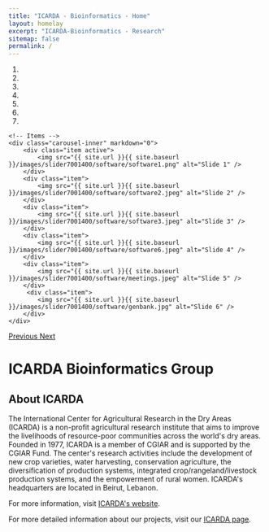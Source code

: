 ```yaml
---
title: "ICARDA - Bioinformatics - Home"
layout: homelay
excerpt: "ICARDA-Bioinformatics - Research"
sitemap: false
permalink: /
---
```



<div markdown="0" id="carousel" class="carousel slide" data-ride="carousel" data-interval="4000" data-pause="hover" >
    <!-- Menu -->
    <ol class="carousel-indicators">
        <li data-target="#carousel" data-slide-to="0" class="active"></li>
        <li data-target="#carousel" data-slide-to="1"></li>
        <li data-target="#carousel" data-slide-to="2"></li>
        <li data-target="#carousel" data-slide-to="3"></li>
        <li data-target="#carousel" data-slide-to="4"></li>
        <li data-target="#carousel" data-slide-to="5"></li>
        <li data-target="#carousel" data-slide-to="6"></li>
    </ol>

    <!-- Items -->
    <div class="carousel-inner" markdown="0">
        <div class="item active">
            <img src="{{ site.url }}{{ site.baseurl }}/images/slider7001400/software/software1.png" alt="Slide 1" />
        </div>
        <div class="item">
            <img src="{{ site.url }}{{ site.baseurl }}/images/slider7001400/software/software2.jpeg" alt="Slide 2" />
        </div>
        <div class="item">
            <img src="{{ site.url }}{{ site.baseurl }}/images/slider7001400/software/software3.jpeg" alt="Slide 3" />
        </div>
        <div class="item">
            <img src="{{ site.url }}{{ site.baseurl }}/images/slider7001400/software/software6.jpeg" alt="Slide 4" />
        </div>
        <div class="item">
            <img src="{{ site.url }}{{ site.baseurl }}/images/slider7001400/software/meetings.jpeg" alt="Slide 5" />
        </div>       
         <div class="item">
            <img src="{{ site.url }}{{ site.baseurl }}/images/slider7001400/software/genbank.jpg" alt="Slide 6" />
        </div>
    </div>

  <a class="left carousel-control" href="#carousel" role="button" data-slide="prev">
    <span class="glyphicon glyphicon-chevron-left" aria-hidden="true"></span>
    <span class="sr-only">Previous</span>
  </a>
  <a class="right carousel-control" href="#carousel" role="button" data-slide="next">
    <span class="glyphicon glyphicon-chevron-right" aria-hidden="true"></span>
    <span class="sr-only">Next</span>
  </a>
</div>



# ICARDA Bioinformatics Group

## About ICARDA

The International Center for Agricultural Research in the Dry Areas (ICARDA) is a non-profit agricultural research institute that aims to improve the livelihoods of resource-poor communities across the world's dry areas. Founded in 1977, ICARDA is a member of CGIAR and is supported by the CGIAR Fund. The center's research activities include the development of new crop varieties, water harvesting, conservation agriculture, the diversification of production systems, integrated crop/rangeland/livestock production systems, and the empowerment of rural women. ICARDA's headquarters are located in Beirut, Lebanon.

For more information, visit [ICARDA's website](http://www.icarda.org).


For more detailed information about our projects, visit our [ICARDA page](https://icarda.org/).
